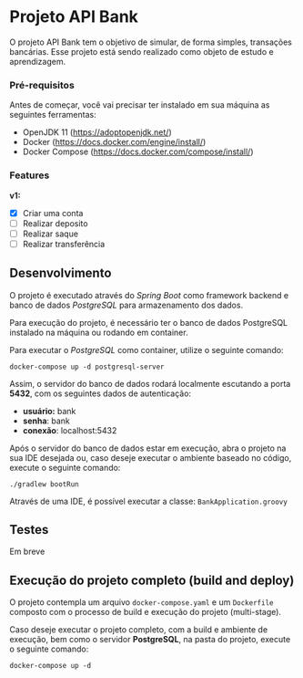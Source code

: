 # Projeto API Bank
O projeto API Bank tem o objetivo de simular, de forma simples, transações bancárias. Esse projeto está sendo realizado como objeto de estudo e aprendizagem.

### Pré-requisitos
Antes de começar, você vai precisar ter instalado em sua máquina as seguintes ferramentas:
- OpenJDK 11 (https://adoptopenjdk.net/)
- Docker (https://docs.docker.com/engine/install/)
- Docker Compose (https://docs.docker.com/compose/install/)

### Features
**v1:**
- [X] Criar uma conta
- [ ] Realizar deposito
- [ ] Realizar saque
- [ ] Realizar transferência

## Desenvolvimento
O projeto é executado através do _Spring Boot_ como framework backend e banco de dados _PostgreSQL_ para armazenamento dos dados.

Para execução do projeto, é necessário ter o banco de dados PostgreSQL instalado na máquina ou rodando em container.

Para executar o _PostgreSQL_ como container, utilize o seguinte comando:
```
docker-compose up -d postgresql-server
```

Assim, o servidor do banco de dados rodará localmente escutando a porta **5432**, com os seguintes dados de autenticação:

- **usuário:** bank
- **senha**: bank
- **conexão**: localhost:5432

Após o servidor do banco de dados estar em execução, abra o projeto na sua IDE desejada ou, caso deseje executar o ambiente baseado no código, execute o seguinte comando:

```
./gradlew bootRun
```

Através de uma IDE, é possível executar a classe: `BankApplication.groovy`

## Testes
Em breve

## Execução do projeto completo (build and deploy)
O projeto contempla um arquivo `docker-compose.yaml` e um `Dockerfile` composto com o processo de build e execução do projeto (multi-stage).

Caso deseje executar o projeto completo, com a build e ambiente de execução, bem como o servidor **PostgreSQL**, na pasta do projeto, execute o seguinte comando:

```
docker-compose up -d 
```

